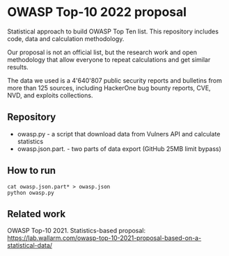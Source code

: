 # OWASP Top-10 2022 proposal

Statistical approach to build OWASP Top Ten list. 
This repository includes code, data and calculation methodology. 

Our proposal is not an official list, but the research work and open methodology that allow everyone to repeat calculations and get similar results. 

The data we used is a 4'640'807 public security reports and bulletins from more than 125 sources, including HackerOne bug bounty reports, CVE, NVD, and exploits collections.

## Repository

* owasp.py - a script that download data from Vulners API and calculate statistics
* owasp.json.part. - two parts of data export (GitHub 25MB limit bypass) 

## How to run

```
cat owasp.json.part* > owasp.json
python owasp.py
```

## Related work

OWASP Top-10 2021. Statistics-based proposal:
https://lab.wallarm.com/owasp-top-10-2021-proposal-based-on-a-statistical-data/
